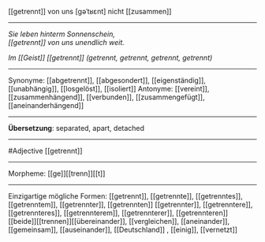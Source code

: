 [[getrennt]] von uns [ɡəˈtʁɛnt]
nicht [[zusammen]]

---
*Sie leben hinterm Sonnenschein,*  
*[[getrennt]] von uns unendlich weit.*  

*Im [[Geist]] [[getrennt]] (getrennt, getrennt, getrennt, getrennt)*  

---
Synonyme: 
[[abgetrennt]], [[abgesondert]], [[eigenständig]], [[unabhängig]], [[losgelöst]], [[isoliert]]
Antonyme:
[[vereint]], [[zusammenhängend]], [[verbunden]], [[zusammengefügt]], [[aneinanderhängend]]

---
**Übersetzung**:
separated, apart, detached

---
#Adjective [[getrennt]]

---
Morpheme:
[[ge]][[trenn]][[t]]

---

Einzigartige mögliche Formen: 
[[getrennt]], [[getrennte]], [[getrenntes]], [[getrenntem]], [[getrennter]], [[getrennten]]
[[getrennter]], [[getrenntere]], [[getrennteres]], [[getrennterem]], [[getrennterer]], [[getrennteren]]
[[beide]][[trennen]][[übereinander]], [[vergleichen]], [[aneinander]], [[gemeinsam]], [[auseinander]], [[Deutschland]]
, [[einig]], [[vernetzt]]